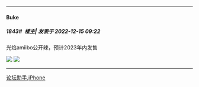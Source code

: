 

*****

####  Buke  
##### 1843#         楼主| 发表于 2022-12-15 09:22

光焰amiibo公开辣，预计2023年内发售

<img src="https://img.mjj.today/2022/12/15/5167714a1de4410e828fb6d3195ec583.jpg" referrerpolicy="no-referrer">
<img src="https://img.mjj.today/2022/12/15/dbda7ab55294ca05b640935696acb8c6.jpg" referrerpolicy="no-referrer">

------------

[论坛助手,iPhone](https://bbs.saraba1st.com/2b/forum.php?mod=viewthread&amp;tid=2029836)

